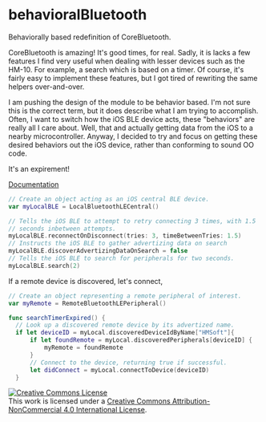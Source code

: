 # behavioralBluetooth
Behaviorally based redefinition of CoreBluetooth.

CoreBluetooth is amazing! It's good times, for real.  Sadly, it is lacks a few features I find very useful when dealing with lesser devices such as the HM-10.  For example, a search which is based on a timer.  Of course, it's fairly easy to implement these features, but I got tired of rewriting the same helpers over-and-over.

I am pushing the design of the module to be behavior based.  I'm not sure this is the correct term, but it does describe what I am trying to accomplish.  Often, I want to switch how the iOS BLE device acts, these "behaviors" are really all I care about.  Well, that and actually getting data from the iOS to a nearby microcontroller.  Anyway, I decided to try and focus on getting these desired behaviors out the iOS device, rather than conforming to sound OO code.

It's an expirement!

[Documentation](http://ladvien.github.io/jazzy/behavioralBluetooth/index.html)

```swift
// Create an object acting as an iOS central BLE device.
var myLocalBLE = LocalBluetoothLECentral()

// Tells the iOS BLE to attempt to retry connecting 3 times, with 1.5
// seconds inbetween attempts.
myLocalBLE.reconnectOnDisconnect(tries: 3, timeBetweenTries: 1.5)
// Instructs the iOS BLE to gather advertizing data on search
myLocalBLE.discoverAdvertizingDataOnSearch = false
// Tells the iOS BLE to search for peripherals for two seconds.
myLocalBLE.search(2)
```

If a remote device is discovered, let's connect,
```swift
// Create an object representing a remote peripheral of interest.
var myRemote = RemoteBluetoothLEPeripheral()

func searchTimerExpired() {
  // Look up a discovered remote device by its advertized name.
  if let deviceID = myLocal.discoveredDeviceIdByName["HMSoft"]{
      if let foundRemote = myLocal.discoveredPeripherals[deviceID] {
          myRemote = foundRemote
      }
      // Connect to the device, returning true if successful.
      let didConnect = myLocal.connectToDevice(deviceID)
  }
```



<a rel="license" href="http://creativecommons.org/licenses/by-nc/4.0/"><img alt="Creative Commons License" style="border-width:0" src="https://i.creativecommons.org/l/by-nc/4.0/88x31.png" /></a><br />This work is licensed under a <a rel="license" href="http://creativecommons.org/licenses/by-nc/4.0/">Creative Commons Attribution-NonCommercial 4.0 International License</a>.
